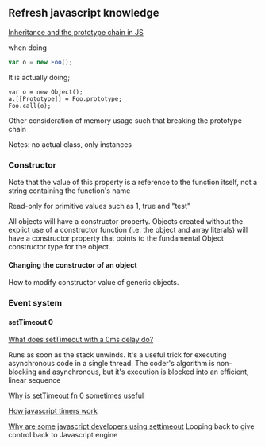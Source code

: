 
## Refresh javascript knowledge
[Inheritance and the prototype chain in JS](https://developer.mozilla.org/en-US/docs/Web/JavaScript/Inheritance_and_the_prototype_chain)

when doing

```javascript
var o = new Foo();
```

It is actually doing;
```
var o = new Object();
a.[[Prototype]] = Foo.prototype;
Foo.call(o);
```
Other consideration of memory usage such that breaking the prototype chain

Notes: no actual class, only instances

### Constructor

Note that the value of this property is a reference to the function itself, not a string containing the function's name

Read-only for primitive values such as 1, true and "test"

All objects will have a constructor property. Objects created without the explict use of a constructor function (i.e. the object and array literals)
will have a constructor property that points to the fundamental Object constructor type for the object.


#### Changing the constructor of an object

How to modify constructor value of generic objects.



### Event system

#### setTimeout 0
[What does setTimeout with a 0ms delay do?](https://www.quora.com/What-does-setTimeout-with-a-0ms-delay-do)

Runs as soon as the stack unwinds. It's a useful trick for executing asynchronous code in a single thread. The coder's algorithm is non-blocking and asynchronous, 
but it's execution is blocked into an efficient, linear sequence

[Why is setTimeout fn 0 sometimes useful](http://stackoverflow.com/questions/779379/why-is-settimeoutfn-0-sometimes-useful)

[How javascript timers work](http://ejohn.org/blog/how-javascript-timers-work/)

[Why are some javascript developers using settimeout](http://stackoverflow.com/questions/12051769/why-are-some-javascript-developers-using-settimeout-for-one-millisecond?noredirect=1&lq=1)
Looping back to give control back to Javascript engine
